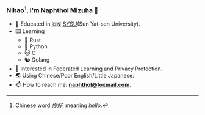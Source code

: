 ### Nihao[^1], I'm Naphthol Mizuha 👋

- 📖 Educated in 🇨🇳 [SYSU](https://www.sysu.edu.cn)(Sun Yat-sen University).
- ⌨️ Learning 
  - 🦀️ Rust
  - 🐍 Python
  - 🐱 C
  - 🐿️ Golang
- 🥺 Interested in Federated Learning and Privacy Protection.
- 🌏 Using Chinese/Poor English/Little Japanese.
- 📫 How to reach me: **naphthol@foxmail.com**.
[^1]:Chinese word _你好_, meaning _hello_.
